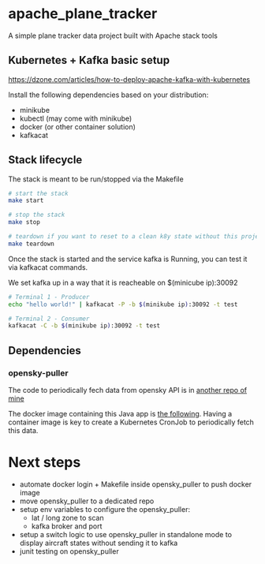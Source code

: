 # apache_plane_tracker

A simple plane tracker data project built with Apache stack tools

## Kubernetes + Kafka basic setup


https://dzone.com/articles/how-to-deploy-apache-kafka-with-kubernetes

Install the following dependencies based on your distribution:
* minikube
* kubectl (may come with minikube)
* docker (or other container solution)
* kafkacat

## Stack lifecycle

The stack is meant to be run/stopped via the Makefile

```sh
# start the stack
make start

# stop the stack
make stop

# teardown if you want to reset to a clean k8y state without this project
make teardown
```

Once the stack is started and the service kafka is Running, you can test it via kafkacat commands.

We set kafka up in a way that it is reacheable on $(minicube ip):30092

```sh
# Terminal 1 - Producer
echo "hello world!" | kafkacat -P -b $(minikube ip):30092 -t test
```

```sh
# Terminal 2 - Consumer
kafkacat -C -b $(minikube ip):30092 -t test
```
## Dependencies

### opensky-puller
The code to periodically fech data from opensky API is in [another repo of mine](https://github.com/antoineBonninProjects/opensky-puller)

The docker image containing this Java app is [the following](https://hub.docker.com/repository/docker/abonnin33/opensky-puller/general).
Having a container image is key to create a Kubernetes CronJob to periodically fetch this data.

# Next steps

* automate docker login + Makefile inside opensky_puller to push docker image
* move opensky_puller to a dedicated repo
* setup env variables to configure the opensky_puller:
  * lat / long zone to scan
  * kafka broker and port
* setup a switch logic to use opensky_puller in standalone mode to display aircraft states without sending it to kafka
* junit testing on opensky_puller
